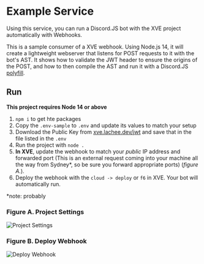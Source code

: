 # Example Service
Using this service, you can run a Discord.JS bot with the XVE project automatically with Webhooks.

This is a sample consumer of a XVE webhook. Using Node.js 14, it will create a lightweight webserver that listens for POST requests to it with the bot's AST.
It shows how to validate the JWT header to ensure the origins of the POST, and how to then compile the AST and run it with a Discord.JS [polyfill](https://lachee.github.io/xve-docs/polyfill/polyfill.html).

## Run

**This project requires Node 14 or above**

1. `npm i` to get hte packages
2. Copy the `.env-sample` to `.env` and update its values to match your setup
3. Download the Public Key from [xve.lachee.dev/jwt](https://xve.lachee.dev/jwt) and save that in the file listed in the `.env`
4. Run the project with `node .`
5. **In XVE**, update the webhook to match your _public_ IP address and forwarded port (This is an external request coming into your machine all the way from Sydney*, so be sure you forward appropriate ports) (_figure A._).
6. Deploy the webhook with the `cloud -> deploy` or `f6` in XVE. Your bot will automatically run.

*note: probably

### Figure A. Project Settings
![Project Settings](https://i.lu.je/2020/chrome_vxI27zgBPK.png)

### Figure B. Deploy Webhook
![Deploy Webhook](https://i.lu.je/2020/chrome_tANEdacQfX.png)